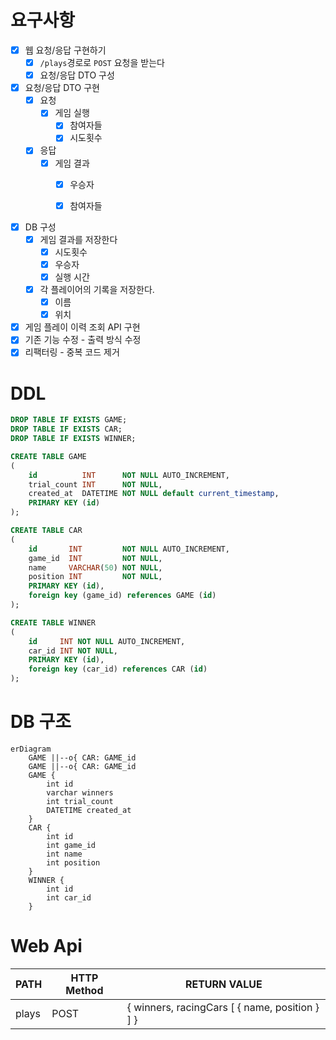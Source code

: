 # 요구사항

- [x] 웹 요청/응답 구현하기
    - [x] `/plays`경로로 `POST` 요청을 받는다
    - [x] 요청/응답 DTO 구성

- [x] 요청/응답 DTO 구현
    - [x] 요청
        - [x] 게임 실행
            - [x] 참여자들
            - [x] 시도횟수
    - [x] 응답
        - [x] 게임 결과
            - [x] 우승자
            - [x] 참여자들


- [x] DB 구성
    - [x] 게임 결과를 저장한다
        - [x] 시도횟수
        - [x] 우승자
        - [x] 실행 시간
    - [x] 각 플레이어의 기록을 저장한다.
        - [x] 이름
        - [x] 위치

- [x] 게임 플레이 이력 조회 API 구현
- [x] 기존 기능 수정 - 출력 방식 수정
- [x] 리팩터링 - 중복 코드 제거

# DDL

```sql
DROP TABLE IF EXISTS GAME;
DROP TABLE IF EXISTS CAR;
DROP TABLE IF EXISTS WINNER;

CREATE TABLE GAME
(
    id          INT      NOT NULL AUTO_INCREMENT,
    trial_count INT      NOT NULL,
    created_at  DATETIME NOT NULL default current_timestamp,
    PRIMARY KEY (id)
);

CREATE TABLE CAR
(
    id       INT         NOT NULL AUTO_INCREMENT,
    game_id  INT         NOT NULL,
    name     VARCHAR(50) NOT NULL,
    position INT         NOT NULL,
    PRIMARY KEY (id),
    foreign key (game_id) references GAME (id)
);

CREATE TABLE WINNER
(
    id     INT NOT NULL AUTO_INCREMENT,
    car_id INT NOT NULL,
    PRIMARY KEY (id),
    foreign key (car_id) references CAR (id)
);
```

# DB 구조

```mermaid
erDiagram
    GAME ||--o{ CAR: GAME_id
    GAME ||--o{ CAR: GAME_id
    GAME {
        int id
        varchar winners
        int trial_count
        DATETIME created_at
    }
    CAR {
        int id
        int game_id
        int name
        int position
    }
    WINNER {
        int id
        int car_id
    }
```

# Web Api

| PATH  | HTTP Method | RETURN VALUE                                   |
|-------|-------------|------------------------------------------------|
| plays | POST        | { winners, racingCars [ { name, position } ] } |
